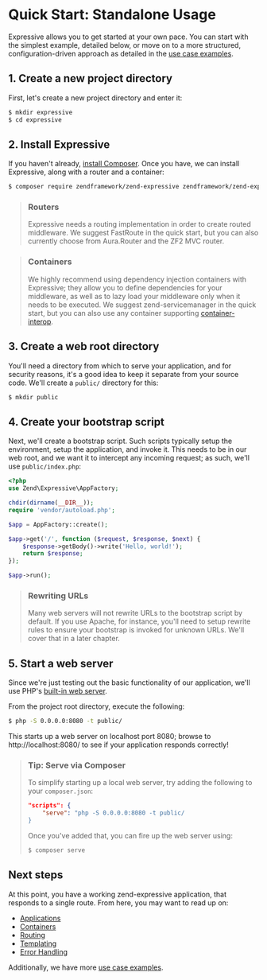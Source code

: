 # Quick Start: Standalone Usage

Expressive allows you to get started at your own pace. You can start with
the simplest example, detailed below, or move on to a more structured,
configuration-driven approach as detailed in the [use case examples](../reference/usage-examples.md).

## 1. Create a new project directory

First, let's create a new project directory and enter it:

```bash
$ mkdir expressive
$ cd expressive
```

## 2. Install Expressive

If you haven't already, [install Composer](https://getcomposer.org). Once you
have, we can install Expressive, along with a router and a container:

```bash
$ composer require zendframework/zend-expressive zendframework/zend-expressive-fastroute zendframework/zend-servicemanager
```

> ### Routers
>
> Expressive needs a routing implementation in order to create routed
> middleware. We suggest FastRoute in the quick start, but you can also
> currently choose from Aura.Router and the ZF2 MVC router.

> ### Containers
>
> We highly recommend using dependency injection containers with Expressive;
> they allow you to define dependencies for your middleware, as well as to lazy
> load your middleware only when it needs to be executed. We suggest
> zend-servicemanager in the quick start, but you can also use any container
> supporting [container-interop](https://github.com/container-interop/container-interop).

## 3. Create a web root directory

You'll need a directory from which to serve your application, and for security
reasons, it's a good idea to keep it separate from your source code. We'll
create a `public/` directory for this:

```bash
$ mkdir public
```

## 4. Create your bootstrap script

Next, we'll create a bootstrap script. Such scripts typically setup the
environment, setup the application, and invoke it. This needs to be in our web
root, and we want it to intercept any incoming request; as such, we'll use
`public/index.php`:

```php
<?php
use Zend\Expressive\AppFactory;

chdir(dirname(__DIR__));
require 'vendor/autoload.php';

$app = AppFactory::create();

$app->get('/', function ($request, $response, $next) {
    $response->getBody()->write('Hello, world!');
    return $response;
});

$app->run();
```

> ### Rewriting URLs
>
> Many web servers will not rewrite URLs to the bootstrap script by default. If
> you use Apache, for instance, you'll need to setup rewrite rules to ensure
> your bootstrap is invoked for unknown URLs. We'll cover that in a later
> chapter.

## 5. Start a web server

Since we're just testing out the basic functionality of our application, we'll
use PHP's [built-in web server](http://php.net/manual/en/features.commandline.webserver.php).

From the project root directory, execute the following:

```bash
$ php -S 0.0.0.0:8080 -t public/
```

This starts up a web server on localhost port 8080; browse to
http://localhost:8080/ to see if your application responds correctly!

> ### Tip: Serve via Composer
>
> To simplify starting up a local web server, try adding the following to your
> `composer.json`:
>
> ```json
> "scripts": {
>     "serve": "php -S 0.0.0.0:8080 -t public/
> }
> ```
>
> Once you've added that, you can fire up the web server using:
>
> ```bash
> $ composer serve
> ```

## Next steps

At this point, you have a working zend-expressive application, that responds to
a single route. From here, you may want to read up on:

- [Applications](../features/application.md)
- [Containers](../features/container/intro.md)
- [Routing](../features/router/intro.md)
- [Templating](../features/template/intro.md)
- [Error Handling](../features/error-handling.md)

Additionally, we have more [use case examples](../reference/usage-examples.md).
